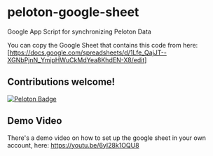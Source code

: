 # peloton-google-sheet
Google App Script for synchronizing Peloton Data

You can copy the Google Sheet that contains this code from here: [https://docs.google.com/spreadsheets/d/1Lfe_QajJT--XGNbPjnN_YmipHWuCkMdYea8KhdEN-X8/edit]

## Contributions welcome!

[![Peloton Badge](https://img.shields.io/static/v1?label=Peloton&message=%23DovOps&color=red&logo=peloton&link=https://members.onepeloton.com/members/DovOps/overview)](https://members.onepeloton.com/members/DovOps/overview)

## Demo Video
There's a demo video on how to set up the google sheet in your own account, here: https://youtu.be/6yI28k1OQU8
